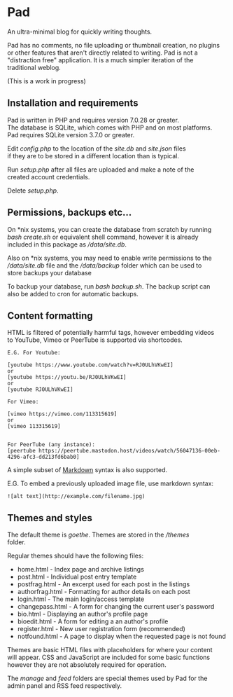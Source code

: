 # Pad
An ultra-minimal blog for quickly writing thoughts.

Pad has no comments, no file uploading or thumbnail creation, no plugins  
or other features that aren't directly related to writing. Pad is not a  
"distraction free" application. It is a much simpler iteration of the  
traditional weblog.

(This is a work in progress)

## Installation and requirements

Pad is written in PHP and requires version 7.0.28 or greater.  
The database is SQLite, which comes with PHP and on most platforms.  
Pad requires SQLite version 3.7.0 or greater.

Edit *config.php* to the location of the *site.db* and *site.json* files  
if they are to be stored in a different location than is typical.

Run *setup.php* after all files are uploaded and make a note of the  
created account credentials.

Delete *setup.php*.

## Permissions, backups etc...

On \*nix systems, you can create the database from scratch by running  
*bash create.sh* or equivalent shell command, however it is already  
included in this package as */data/site.db*.

Also on \*nix systems, you may need to enable write permissions to the  
*/data/site.db* file and the */data/backup* folder which can be used to  
store backups your database

To backup your database, run *bash backup.sh*. The backup script can  
also be added to cron for automatic backups.

## Content formatting

HTML is filtered of potentially harmful tags, however embedding videos  
to YouTube, Vimeo or PeerTube is supported via shortcodes.
```
E.G. For Youtube: 

[youtube https://www.youtube.com/watch?v=RJ0ULhVKwEI]
or
[youtube https://youtu.be/RJ0ULhVKwEI]
or
[youtube RJ0ULhVKwEI]

For Vimeo:

[vimeo https://vimeo.com/113315619]
or
[vimeo 113315619]


For PeerTube (any instance):
[peertube https://peertube.mastodon.host/videos/watch/56047136-00eb-4296-afc3-dd213fd6bab0]
```



A simple subset of [Markdown](https://daringfireball.net/projects/markdown/) syntax is also supported.

E.G. To embed a previously uploaded image file, use markdown syntax:
```
![alt text](http://example.com/filename.jpg)
```


## Themes and styles

The default theme is *goethe*. Themes are stored in the */themes*  
folder.

Regular themes should have the following files:  
* home.html - Index page and archive listings
* post.html - Individual post entry template
* postfrag.html - An excerpt used for each post in the listings
* authorfrag.html - Formatting for author details on each post
* login.html - The main login/access template
* changepass.html - A form for changing the current user's password
* bio.html - Displaying an author's profile page
* bioedit.html - A form for editing a an author's profile
* register.html - New user registration form (recommended)
* notfound.html - A page to display when the requested page is not found

Themes are basic HTML files with placeholders for where your content  
will appear. CSS and JavaScript are included for some basic functions  
however they are not absolutely required for operation.

The *manage* and *feed* folders are special themes used by Pad for the  
admin panel and RSS feed respectively.
